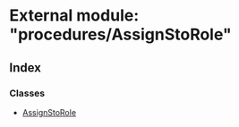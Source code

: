 # External module: "procedures/AssignStoRole"

## Index

### Classes

- [AssignStoRole](../classes/_procedures_assignstorole_.assignstorole.md)
